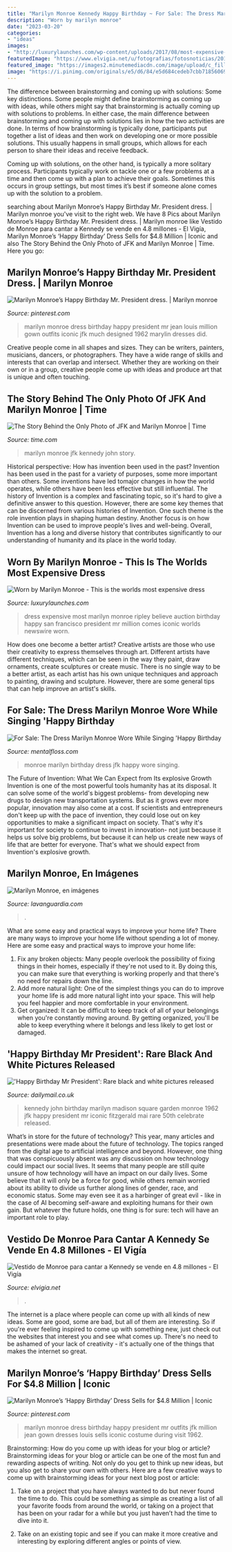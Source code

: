 ```yaml
---
title: "Marilyn Monroe Kennedy Happy Birthday ~ For Sale: The Dress Marilyn Monroe Wore While Singing &#039;happy Birthday"
description: "Worn by marilyn monroe"
date: "2023-03-20"
categories:
- "ideas"
images:
- "http://luxurylaunches.com/wp-content/uploads/2017/08/most-expensive-dress-in-the-world.jpg"
featuredImage: "https://www.elvigia.net/u/fotografias/fotosnoticias/2016/11/20/297460.jpg"
featured_image: "https://images2.minutemediacdn.com/image/upload/c_fill,g_auto,h_1248,w_2220/v1555291661/shape/mentalfloss/dresshed_0.png?itok=lcTkX7WI"
image: "https://i.pinimg.com/originals/e5/d6/84/e5d684cedeb7cbb71856069532b18b39.jpg"
---
```



The difference between brainstorming and coming up with solutions: Some key distinctions.
Some people might define brainstorming as coming up with ideas, while others might say that brainstorming is actually coming up with solutions to problems. In either case, the main difference between brainstorming and coming up with solutions lies in how the two activities are done.
In terms of how brainstorming is typically done, participants put together a list of ideas and then work on developing one or more possible solutions. This usually happens in small groups, which allows for each person to share their ideas and receive feedback.

Coming up with solutions, on the other hand, is typically a more solitary process. Participants typically work on tackle one or a few problems at a time and then come up with a plan to achieve their goals. Sometimes this occurs in group settings, but most times it’s best if someone alone comes up with the solution to a problem.

	

		
searching about Marilyn Monroe’s Happy Birthday Mr. President dress. | Marilyn monroe you've visit to the right web. We have 8 Pics about Marilyn Monroe’s Happy Birthday Mr. President dress. | Marilyn monroe like Vestido de Monroe para cantar a Kennedy se vende en 4.8 millones - El Vigía, Marilyn Monroe’s ‘Happy Birthday’ Dress Sells for $4.8 Million | Iconic and also The Story Behind the Only Photo of JFK and Marilyn Monroe | Time. Here you go:
		
    
## Marilyn Monroe’s Happy Birthday Mr. President Dress. | Marilyn Monroe

<img loading=lazy src="https://i.pinimg.com/originals/e5/d6/84/e5d684cedeb7cbb71856069532b18b39.jpg" onerror="this.onerror=null;this.src='https://tse2.mm.bing.net/th?id=OIP.AQity-hztnDzCiM-PVREVgHaKU&amp;pid=15.1';" alt="Marilyn Monroe’s Happy Birthday Mr. President dress. | Marilyn monroe">

_Source: pinterest.com_

>marilyn monroe dress birthday happy president mr jean louis million gown outfits iconic jfk much designed 1962 marylin dresses did. 

	

Creative people come in all shapes and sizes. They can be writers, painters, musicians, dancers, or photographers. They have a wide range of skills and interests that can overlap and intersect. Whether they are working on their own or in a group, creative people come up with ideas and produce art that is unique and often touching.

    
## The Story Behind The Only Photo Of JFK And Marilyn Monroe | Time

<img loading=lazy src="https://api.time.com/wp-content/uploads/2018/08/jfk-and-marilyn-only-known-photo-from-cecil-stoughton-11.jpg?quality=85&amp;w=1200&amp;h=628&amp;crop=1" onerror="this.onerror=null;this.src='https://tse3.mm.bing.net/th?id=OIP.V1Ub8pNp-NUzzTBtHKb0cQHaD4&amp;pid=15.1';" alt="The Story Behind the Only Photo of JFK and Marilyn Monroe | Time">

_Source: time.com_

>marilyn monroe jfk kennedy john story. 

	

Historical perspective: How has invention been used in the past?
Invention has been used in the past for a variety of purposes, some more important than others. Some inventions have led tomajor changes in how the world operates, while others have been less effective but still influential. The history of Invention is a complex and fascinating topic, so it's hard to give a definitive answer to this question. However, there are some key themes that can be discerned from various histories of Invention. One such theme is the role invention plays in shaping human destiny. Another focus is on how Invention can be used to improve people's lives and well-being. Overall, Invention has a long and diverse history that contributes significantly to our understanding of humanity and its place in the world today.

    
## Worn By Marilyn Monroe - This Is The Worlds Most Expensive Dress

<img loading=lazy src="http://luxurylaunches.com/wp-content/uploads/2017/08/most-expensive-dress-in-the-world.jpg" onerror="this.onerror=null;this.src='https://tse3.mm.bing.net/th?id=OIP.0jtZB0JqEIB_y1agFzxAkgHaE8&amp;pid=15.1';" alt="Worn by Marilyn Monroe - This is the worlds most expensive dress">

_Source: luxurylaunches.com_

>dress expensive most marilyn monroe ripley believe auction birthday happy san francisco president mr million comes iconic worlds newswire worn. 

	

How does one become a better artist?
Creative artists are those who use their creativity to express themselves through art. Different artists have different techniques, which can be seen in the way they paint, draw ornaments, create sculptures or create music. There is no single way to be a better artist, as each artist has his own unique techniques and approach to painting, drawing and sculpture. However, there are some general tips that can help improve an artist's skills.

    
## For Sale: The Dress Marilyn Monroe Wore While Singing &#039;Happy Birthday

<img loading=lazy src="https://images2.minutemediacdn.com/image/upload/c_fill,g_auto,h_1248,w_2220/v1555291661/shape/mentalfloss/dresshed_0.png?itok=lcTkX7WI" onerror="this.onerror=null;this.src='https://tse4.mm.bing.net/th?id=OIP.j74UqE9U8_Ev98PgGxiNMwHaEK&amp;pid=15.1';" alt="For Sale: The Dress Marilyn Monroe Wore While Singing &#039;Happy Birthday">

_Source: mentalfloss.com_

>monroe marilyn birthday dress jfk happy wore singing. 

	

The Future of Invention: What We Can Expect from Its explosive Growth
Invention is one of the most powerful tools humanity has at its disposal. It can solve some of the world's biggest problems- from developing new drugs to design new transportation systems. But as it grows ever more popular, innovation may also come at a cost. If scientists and entrepreneurs don't keep up with the pace of invention, they could lose out on key opportunities to make a significant impact on society.
That's why it's important for society to continue to invest in innovation- not just because it helps us solve big problems, but because it can help us create new ways of life that are better for everyone. That's what we should expect from Invention's explosive growth.

    
## Marilyn Monroe, En Imágenes

<img loading=lazy src="https://www.lavanguardia.com/uploads/2012/05/16/5f9aed3b20939.jpeg" onerror="this.onerror=null;this.src='https://tse4.mm.bing.net/th?id=OIP.qEzhR2xnEKtJvL--bFlBRQHaEK&amp;pid=15.1';" alt="Marilyn Monroe, en imágenes">

_Source: lavanguardia.com_

>. 

	

What are some easy and practical ways to improve your home life?
There are many ways to improve your home life without spending a lot of money. Here are some easy and practical ways to improve your home life: 
1. Fix any broken objects: Many people overlook the possibility of fixing things in their homes, especially if they're not used to it. By doing this, you can make sure that everything is working properly and that there's no need for repairs down the line. 
2. Add more natural light: One of the simplest things you can do to improve your home life is add more natural light into your space. This will help you feel happier and more comfortable in your environment. 
3. Get organized: It can be difficult to keep track of all of your belongings when you're constantly moving around. By getting organized, you'll be able to keep everything where it belongs and less likely to get lost or damaged.

    
## &#039;Happy Birthday Mr President&#039;: Rare Black And White Pictures Released

<img loading=lazy src="https://i.dailymail.co.uk/i/pix/2012/05/20/article-2147038-132ECE6B000005DC-600_964x1419.jpg" onerror="this.onerror=null;this.src='https://tse3.mm.bing.net/th?id=OIP.U3_9imtb1-VKIC_224SIsgHaK5&amp;pid=15.1';" alt="&#039;Happy Birthday Mr President&#039;: Rare black and white pictures released">

_Source: dailymail.co.uk_

>kennedy john birthday marilyn madison square garden monroe 1962 jfk happy president mr iconic fitzgerald mai rare 50th celebrate released. 

	

What’s in store for the future of technology?
This year, many articles and presentations were made about the future of technology. The topics ranged from the digital age to artificial intelligence and beyond. However, one thing that was conspicuously absent was any discussion on how technology could impact our social lives. 
It seems that many people are still quite unsure of how technology will have an impact on our daily lives. Some believe that it will only be a force for good, while others remain worried about its ability to divide us further along lines of gender, race, and economic status. Some may even see it as a harbinger of great evil - like in the case of AI becoming self-aware and exploiting humans for their own gain. But whatever the future holds, one thing is for sure: tech will have an important role to play.

    
## Vestido De Monroe Para Cantar A Kennedy Se Vende En 4.8 Millones - El Vigía

<img loading=lazy src="https://www.elvigia.net/u/fotografias/fotosnoticias/2016/11/20/297460.jpg" onerror="this.onerror=null;this.src='https://tse3.mm.bing.net/th?id=OIP.pvvCAdGJGIG1QT2ezQ5p6AHaJ4&amp;pid=15.1';" alt="Vestido de Monroe para cantar a Kennedy se vende en 4.8 millones - El Vigía">

_Source: elvigia.net_

>. 

	

The internet is a place where people can come up with all kinds of new ideas. Some are good, some are bad, but all of them are interesting. So if you're ever feeling inspired to come up with something new, just check out the websites that interest you and see what comes up. There's no need to be ashamed of your lack of creativity - it's actually one of the things that makes the internet so great.

    
## Marilyn Monroe’s ‘Happy Birthday’ Dress Sells For $4.8 Million | Iconic

<img loading=lazy src="https://i.pinimg.com/originals/a5/4e/54/a54e54cf217c0fddd2f62588d5a6c6a5.jpg" onerror="this.onerror=null;this.src='https://tse2.mm.bing.net/th?id=OIP.6d9IXL82BByMQOgLxkbXDgHaKU&amp;pid=15.1';" alt="Marilyn Monroe’s ‘Happy Birthday’ Dress Sells for $4.8 Million | Iconic">

_Source: pinterest.com_

>marilyn monroe dress birthday happy president mr outfits jfk million jean gown dresses louis sells iconic costume during visit 1962. 

	

Brainstorming: How do you come up with ideas for your blog or article?
Brainstorming ideas for your blog or article can be one of the most fun and rewarding aspects of writing. Not only do you get to think up new ideas, but you also get to share your own with others. Here are a few creative ways to come up with brainstorming ideas for your next blog post or article:
1. Take on a project that you have always wanted to do but never found the time to do. This could be something as simple as creating a list of all your favorite foods from around the world, or taking on a project that has been on your radar for a while but you just haven’t had the time to dive into it.

2. Take on an existing topic and see if you can make it more creative and interesting by exploring different angles or points of view.

